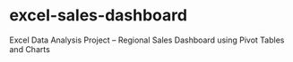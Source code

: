 # excel-sales-dashboard
Excel Data Analysis Project – Regional Sales Dashboard using Pivot Tables and Charts
